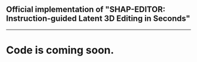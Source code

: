 ## Official implementation of "SHAP-EDITOR: Instruction-guided Latent 3D Editing in Seconds"

---
# Code is coming soon.
